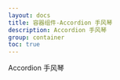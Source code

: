 ```yaml
---
layout: docs
title: 容器组件-Accordion 手风琴
description: Accordion 手风琴
group: container
toc: true
---
```


Accordion 手风琴
